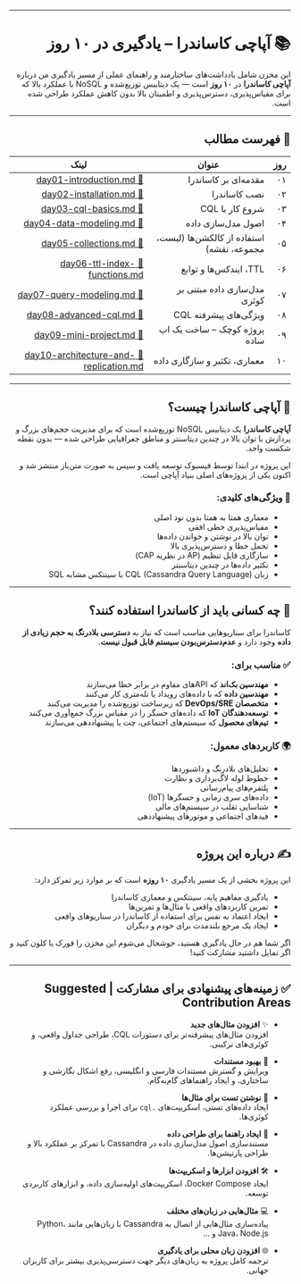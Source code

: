 <html lang="fa" dir="rtl">
<body>

---

# 📚 آپاچی کاساندرا – یادگیری در ۱۰ روز

این مخزن شامل یادداشت‌های ساختارمند و راهنمای عملی از مسیر یادگیری من درباره **آپاچی کاساندرا** در **۱۰ روز** است — یک دیتابیس توزیع‌شده و NoSQL با عملکرد بالا که برای مقیاس‌پذیری، دسترس‌پذیری و اطمینان بالا بدون کاهش عملکرد طراحی شده است.

---

## 📌 فهرست مطالب

| روز | عنوان | لینک |
|-----|-------|------|
| ۰۱ | مقدمه‌ای بر کاساندرا | [📄 day01-introduction.md](./docs/fa/day01-introduction.md) |
| ۰۲ | نصب کاساندرا | [📄 day02-installation.md](./docs/fa/day02-installation.md) |
| ۰۳ | شروع کار با CQL | [📄 day03-cql-basics.md](./docs/fa/day03-cql-basics.md) |
| ۰۴ | اصول مدل‌سازی داده | [📄 day04-data-modeling.md](./docs/fa/day04-data-modeling.md) |
| ۰۵ | استفاده از کالکشن‌ها (لیست، مجموعه، نقشه) | [📄 day05-collections.md](./docs/fa/day05-collections.md) |
| ۰۶ | TTL، ایندکس‌ها و توابع | [📄 day06-ttl-index-functions.md](./docs/fa/day06-ttl-index-functions.md) |
| ۰۷ | مدل‌سازی داده مبتنی بر کوئری | [📄 day07-query-modeling.md](./docs/fa/day07-query-modeling.md) |
| ۰۸ | ویژگی‌های پیشرفته CQL | [📄 day08-advanced-cql.md](./docs/fa/day08-advanced-cql.md) |
| ۰۹ | پروژه کوچک – ساخت یک اپ ساده | [📄 day09-mini-project.md](./docs/fa/day09-mini-project.md) |
| ۱۰ | معماری، تکثیر و سازگاری داده | [📄 day10-architecture-and-replication.md](./docs/fa/day10-architecture-and-replication.md) |

---

## 🧠 آپاچی کاساندرا چیست؟

**آپاچی کاساندرا** یک دیتابیس NoSQL توزیع‌شده است که برای مدیریت حجم‌های بزرگ و پردازش با توان بالا در چندین دیتاسنتر و مناطق جغرافیایی طراحی شده — بدون نقطه شکست واحد.

این پروژه در ابتدا توسط فیسبوک توسعه یافت و سپس به صورت متن‌باز منتشر شد و اکنون یکی از پروژه‌های اصلی بنیاد آپاچی است.

### 🔧 ویژگی‌های کلیدی:

- معماری همتا به همتا بدون نود اصلی
- مقیاس‌پذیری خطی افقی
- توان بالا در نوشتن و خواندن داده‌ها
- تحمل خطا و دسترس‌پذیری بالا
- سازگاری قابل تنظیم (AP در نظریه CAP)
- تکثیر داده‌ها در چندین دیتاسنتر
- زبان CQL (Cassandra Query Language) با سینتکس مشابه SQL

---

## 👥 چه کسانی باید از کاساندرا استفاده کنند؟

کاساندرا برای سناریوهایی مناسب است که نیاز به **دسترسی بلادرنگ به حجم زیادی از داده** وجود دارد و **عدم‌دسترس‌بودن سیستم قابل قبول نیست**.

### ✅ مناسب برای:

- **مهندسین بک‌اند** که APIهای مقاوم در برابر خطا می‌سازند
- **مهندسین داده** که با داده‌های رویداد یا تله‌متری کار می‌کنند
- **متخصصان DevOps/SRE** که زیرساخت توزیع‌شده را مدیریت می‌کنند
- **توسعه‌دهندگان IoT** که داده‌های حسگر را در مقیاس بزرگ جمع‌آوری می‌کنند
- **تیم‌های محصول** که سیستم‌های اجتماعی، چت یا پیشنهاددهی می‌سازند

### 🌍 کاربردهای معمول:

- تحلیل‌های بلادرنگ و داشبوردها
- خطوط لوله لاگ‌برداری و نظارت
- پلتفرم‌های پیام‌رسانی
- داده‌های سری زمانی و حسگرها (IoT)
- شناسایی تقلب در سیستم‌های مالی
- فیدهای اجتماعی و موتورهای پیشنهاددهی

---

## ✍️ درباره این پروژه

این پروژه بخشی از یک مسیر یادگیری **۱۰ روزه** است که بر موارد زیر تمرکز دارد:

- یادگیری مفاهیم پایه، سینتکس و معماری کاساندرا
- تمرین کاربردهای واقعی با مثال‌ها و تمرین‌ها
- ایجاد اعتماد به نفس برای استفاده از کاساندرا در سناریوهای واقعی
- ایجاد یک مرجع بلندمدت برای خودم و دیگران

اگر شما هم در حال یادگیری هستید، خوشحال می‌شوم این مخزن را فورک یا کلون کنید و اگر تمایل داشتید مشارکت کنید!

---
## ✅ زمینه‌های پیشنهادی برای مشارکت | Suggested Contribution Areas

- ✨ **افزودن مثال‌های جدید**  
  افزودن مثال‌های پیشرفته‌تر برای دستورات CQL، طراحی جداول واقعی، و کوئری‌های ترکیبی.  

- 📝 **بهبود مستندات**  
  ویرایش و گسترش مستندات فارسی و انگلیسی، رفع اشکال نگارشی و ساختاری، و ایجاد راهنماهای گام‌به‌گام.  

- 🧪 **نوشتن تست برای مثال‌ها**  
  ایجاد داده‌های تستی، اسکریپت‌های `.cql` برای اجرا و بررسی عملکرد کوئری‌ها.  

- 📐 **ایجاد راهنما برای طراحی داده**  
  مستندسازی اصول مدل‌سازی داده در Cassandra با تمرکز بر عملکرد بالا و طراحی پارتیشن‌ها.  

- 🛠️ **افزودن ابزارها و اسکریپت‌ها**  
  ایجاد Docker Compose، اسکریپت‌های اولیه‌سازی داده، و ابزارهای کاربردی توسعه.  

- 💻 **مثال‌هایی در زبان‌های مختلف**  
  پیاده‌سازی مثال‌هایی از اتصال به Cassandra با زبان‌هایی مانند Python، Java، Node.js و ...  

- 🌐 **افزودن زبان محلی برای یادگیری**  
  ترجمه کامل پروژه به زبان‌های دیگر جهت دسترسی‌پذیری بیشتر برای کاربران جهانی.  

</body>
</html>
